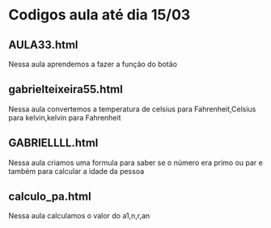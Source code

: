# Codigos aula até dia 15/03
## AULA33.html 
Nessa aula aprendemos a fazer a função do botão
## gabrielteixeira55.html 
Nessa aula convertemos a temperatura de celsius para Fahrenheit,Celsius para kelvin,kelvin para Fahrenheit
## GABRIELLLL.html 
Nessa aula criamos uma formula para saber se o número era primo ou par e também para calcular a idade da pessoa
## calculo_pa.html
Nessa aula calculamos o valor do a1,n,r,an
